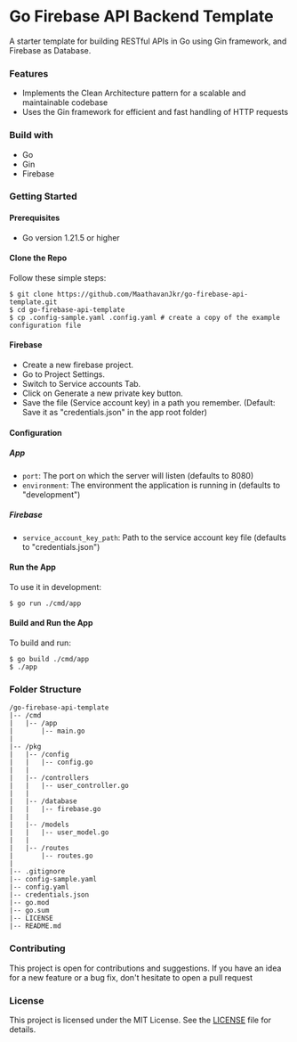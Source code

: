# Go Firebase API Backend Template

A starter template for building RESTful APIs in Go using Gin framework, and Firebase as Database.

### Features

-   Implements the Clean Architecture pattern for a scalable and maintainable codebase
-   Uses the Gin framework for efficient and fast handling of HTTP requests

### Build with
- Go
- Gin
- Firebase

### Getting Started

#### Prerequisites

-   Go version 1.21.5 or higher

#### Clone the Repo
Follow these simple steps:

```
$ git clone https://github.com/MaathavanJkr/go-firebase-api-template.git
$ cd go-firebase-api-template
$ cp .config-sample.yaml .config.yaml # create a copy of the example configuration file
```

#### Firebase

- Create a new firebase project.
- Go to Project Settings.
- Switch to Service accounts Tab.
- Click on Generate a new private key button.
- Save the file (Service account key) in a path you remember. (Default: Save it as "credentials.json" in the app root folder)

#### Configuration

##### App

-   `port`: The port on which the server will listen (defaults to 8080)
-   `environment`: The environment the application is running in (defaults to "development")

##### Firebase

-   `service_account_key_path`: Path to the service account key file (defaults to "credentials.json")


#### Run the App
To use it in development:
```
$ go run ./cmd/app
```

#### Build and Run the App
To build and run:
```
$ go build ./cmd/app
$ ./app
```
### Folder Structure

```
/go-firebase-api-template
|-- /cmd
|   |-- /app
|       |-- main.go
|
|-- /pkg
|   |-- /config
|   |   |-- config.go
|   |
|   |-- /controllers
|   |   |-- user_controller.go
|   |
|   |-- /database
|   |   |-- firebase.go
|   |
|   |-- /models
|   |   |-- user_model.go
|   |
|   |-- /routes
|       |-- routes.go
|
|-- .gitignore
|-- config-sample.yaml
|-- config.yaml
|-- credentials.json
|-- go.mod
|-- go.sum
|-- LICENSE
|-- README.md
```

### Contributing

This project is open for contributions and suggestions. If you have an idea for a new feature or a bug fix, don't hesitate to open a pull request

### License

This project is licensed under the MIT License. See the [LICENSE](https://github.com/snykk/go-rest-boilerplate/blob/master/LICENSE) file for details.